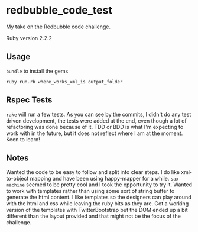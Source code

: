 # redbubble_code_test
My take on the Redbubble code challenge.

Ruby version 2.2.2

## Usage
`bundle` to install the gems

`ruby run.rb where_works_xml_is output_folder`

## Rspec Tests
`rake` will run a few tests.
As you can see by the commits, I didn't do any test driven development, the tests
were added at the end, even though a lot of refactoring was done because of it.
TDD or BDD is what I'm expecting to work with in the future, but it does not reflect 
where I am at the moment. Keen to learn!

## Notes
Wanted the code to be easy to follow and split into clear steps.
I do like xml-to-object mapping and have been using happy-mapper for a while. `sax-machine` seemed to be pretty cool and I took the opportunity to try it.
Wanted to work with templates rather than using some sort of string buffer to generate the html content. I like templates so the designers can play around with the 
html and css while leaving the ruby bits as they are. Got a working version of the templates with TwitterBootstrap but the DOM ended up a bit different than the layout provided and that might not be the focus of the challenge.
